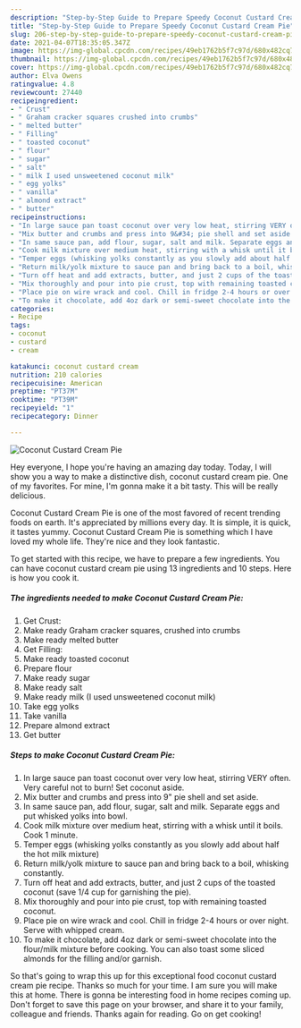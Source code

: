 ```yaml
---
description: "Step-by-Step Guide to Prepare Speedy Coconut Custard Cream Pie"
title: "Step-by-Step Guide to Prepare Speedy Coconut Custard Cream Pie"
slug: 206-step-by-step-guide-to-prepare-speedy-coconut-custard-cream-pie
date: 2021-04-07T18:35:05.347Z
image: https://img-global.cpcdn.com/recipes/49eb1762b5f7c97d/680x482cq70/coconut-custard-cream-pie-recipe-main-photo.jpg
thumbnail: https://img-global.cpcdn.com/recipes/49eb1762b5f7c97d/680x482cq70/coconut-custard-cream-pie-recipe-main-photo.jpg
cover: https://img-global.cpcdn.com/recipes/49eb1762b5f7c97d/680x482cq70/coconut-custard-cream-pie-recipe-main-photo.jpg
author: Elva Owens
ratingvalue: 4.8
reviewcount: 27440
recipeingredient:
- " Crust"
- " Graham cracker squares crushed into crumbs"
- " melted butter"
- " Filling"
- " toasted coconut"
- " flour"
- " sugar"
- " salt"
- " milk I used unsweetened coconut milk"
- " egg yolks"
- " vanilla"
- " almond extract"
- " butter"
recipeinstructions:
- "In large sauce pan toast coconut over very low heat, stirring VERY often. Very careful not to burn! Set coconut aside."
- "Mix butter and crumbs and press into 9&#34; pie shell and set aside."
- "In same sauce pan, add flour, sugar, salt and milk. Separate eggs and put whisked yolks into bowl."
- "Cook milk mixture over medium heat, stirring with a whisk until it boils. Cook 1 minute."
- "Temper eggs (whisking yolks constantly as you slowly add about half the hot milk mixture)"
- "Return milk/yolk mixture to sauce pan and bring back to a boil, whisking constantly."
- "Turn off heat and add extracts, butter, and just 2 cups of the toasted coconut (save 1/4 cup for garnishing the pie)."
- "Mix thoroughly and pour into pie crust, top with remaining toasted coconut."
- "Place pie on wire wrack and cool. Chill in fridge 2-4 hours or over night. Serve with whipped cream."
- "To make it chocolate, add 4oz dark or semi-sweet chocolate into the flour/milk mixture before cooking. You can also toast some sliced almonds for the filling and/or garnish."
categories:
- Recipe
tags:
- coconut
- custard
- cream

katakunci: coconut custard cream 
nutrition: 210 calories
recipecuisine: American
preptime: "PT37M"
cooktime: "PT39M"
recipeyield: "1"
recipecategory: Dinner

---
```



![Coconut Custard Cream Pie](https://img-global.cpcdn.com/recipes/49eb1762b5f7c97d/680x482cq70/coconut-custard-cream-pie-recipe-main-photo.jpg)

Hey everyone, I hope you're having an amazing day today. Today, I will show you a way to make a distinctive dish, coconut custard cream pie. One of my favorites. For mine, I'm gonna make it a bit tasty. This will be really delicious.

Coconut Custard Cream Pie is one of the most favored of recent trending foods on earth. It's appreciated by millions every day. It is simple, it is quick, it tastes yummy. Coconut Custard Cream Pie is something which I have loved my whole life. They're nice and they look fantastic.




To get started with this recipe, we have to prepare a few ingredients. You can have coconut custard cream pie using 13 ingredients and 10 steps. Here is how you cook it.

<!--inarticleads1-->

##### The ingredients needed to make Coconut Custard Cream Pie:

1. Get  Crust:
1. Make ready  Graham cracker squares, crushed into crumbs
1. Make ready  melted butter
1. Get  Filling:
1. Make ready  toasted coconut
1. Prepare  flour
1. Make ready  sugar
1. Make ready  salt
1. Make ready  milk (I used unsweetened coconut milk)
1. Take  egg yolks
1. Take  vanilla
1. Prepare  almond extract
1. Get  butter




<!--inarticleads2-->

##### Steps to make Coconut Custard Cream Pie:

1. In large sauce pan toast coconut over very low heat, stirring VERY often. Very careful not to burn! Set coconut aside.
1. Mix butter and crumbs and press into 9&#34; pie shell and set aside.
1. In same sauce pan, add flour, sugar, salt and milk. Separate eggs and put whisked yolks into bowl.
1. Cook milk mixture over medium heat, stirring with a whisk until it boils. Cook 1 minute.
1. Temper eggs (whisking yolks constantly as you slowly add about half the hot milk mixture)
1. Return milk/yolk mixture to sauce pan and bring back to a boil, whisking constantly.
1. Turn off heat and add extracts, butter, and just 2 cups of the toasted coconut (save 1/4 cup for garnishing the pie).
1. Mix thoroughly and pour into pie crust, top with remaining toasted coconut.
1. Place pie on wire wrack and cool. Chill in fridge 2-4 hours or over night. Serve with whipped cream.
1. To make it chocolate, add 4oz dark or semi-sweet chocolate into the flour/milk mixture before cooking. You can also toast some sliced almonds for the filling and/or garnish.




So that's going to wrap this up for this exceptional food coconut custard cream pie recipe. Thanks so much for your time. I am sure you will make this at home. There is gonna be interesting food in home recipes coming up. Don't forget to save this page on your browser, and share it to your family, colleague and friends. Thanks again for reading. Go on get cooking!
